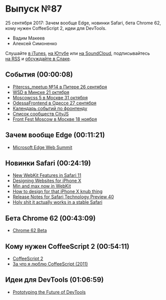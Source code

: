 # Выпуск №87

25 сентября 2017: Зачем вообще Edge, новинки Safari, бета Chrome 62, кому нужен CoffeeScript 2, идеи для DevTools.

- Вадим Макеев
- Алексей Симоненко

Слушайте [в iTunes](https://itunes.apple.com/ru/podcast/veb-standarty/id1080500016), [на Ютубе](https://www.youtube.com/playlist?list=PLMBnwIwFEFHcwuevhsNXkFTcadeX5R1Go) или [на SoundCloud](https://soundcloud.com/web-standards), подписывайтесь [на RSS](https://pcr.apple.com/id1080500016) и [обсуждайте в Слаке](http://slack.web-standards.ru/).

## События (00:00:08)

- [Pitercss_meetup №14 в Питере 26 сентября](https://pitercss.timepad.ru/event/564590/)
- [WSD в Минске 21 октября](https://wsd.events/2017/10/21/)
- [Moscowcss 5 в Москве 31 октября](https://moscowcss.timepad.ru/event/576236/)
- [OdessaFrontend в Одессе 27 сентября](http://odessafrontend.com/)
- [Календарь событий по фронтенду](https://github.com/web-standards-ru/calendar)
- [Список сообществ CityJS](https://github.com/web-standards-ru/cityjs-list)
- [Front Fest Moscow в Москве 18 ноября](https://2017.frontfest.ru/)

## Зачем вообще Edge (00:11:21)

- [Microsoft Edge Web Summit](https://channel9.msdn.com/Events/WebPlatformSummit/Microsoft-Edge-Web-Summit-2017)

## Новинки Safari (00:24:19)

- [New WebKit Features in Safari 11](https://webkit.org/blog/7956/new-webkit-features-in-safari-11/)
- [Designing Websites for iPhone X](https://webkit.org/blog/7929/designing-websites-for-iphone-x/)
- [Min and max now in WebKit](https://twitter.com/iamvdo/status/910074435159420928)
- [How to design for that iPhone X knub thing](https://twitter.com/fat/status/910212974190587904)
- [Release Notes for Safari Technology Preview 40](https://webkit.org/blog/7922/release-notes-for-safari-technology-preview-40/)
- [Holy shit it actually works in a stable Safari](https://twitter.com/rreverser/status/902504540393660416)

## Бета Chrome 62 (00:43:09)

- [Chrome 62 Beta](https://blog.chromium.org/2017/09/chrome-62-beta-network-quality.html)

## Кому нужен CoffeeScript 2 (00:54:11)

- [CoffeeScript 2](http://coffeescript.org/announcing-coffeescript-2/)
- [За что я люблю CoffeeScript (2011)](http://simonenko.su/8725324958/for-what-i-love-coffeescript)

## Идеи для DevTools (01:06:59)

- [Prototyping the Future of DevTools](https://medium.com/p/f54ba4d51891)
